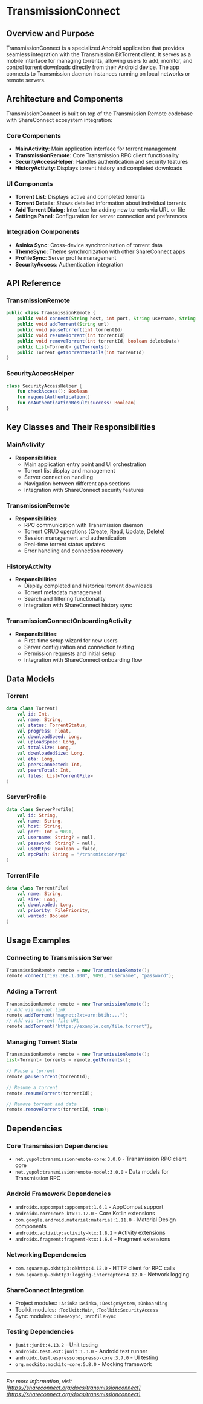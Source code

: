 # TransmissionConnect

## Overview and Purpose

TransmissionConnect is a specialized Android application that provides seamless integration with the Transmission BitTorrent client. It serves as a mobile interface for managing torrents, allowing users to add, monitor, and control torrent downloads directly from their Android device. The app connects to Transmission daemon instances running on local networks or remote servers.

## Architecture and Components

TransmissionConnect is built on top of the Transmission Remote codebase with ShareConnect ecosystem integration:

### Core Components
- **MainActivity**: Main application interface for torrent management
- **TransmissionRemote**: Core Transmission RPC client functionality
- **SecurityAccessHelper**: Handles authentication and security features
- **HistoryActivity**: Displays torrent history and completed downloads

### UI Components
- **Torrent List**: Displays active and completed torrents
- **Torrent Details**: Shows detailed information about individual torrents
- **Add Torrent Dialog**: Interface for adding new torrents via URL or file
- **Settings Panel**: Configuration for server connection and preferences

### Integration Components
- **Asinka Sync**: Cross-device synchronization of torrent data
- **ThemeSync**: Theme synchronization with other ShareConnect apps
- **ProfileSync**: Server profile management
- **SecurityAccess**: Authentication integration

## API Reference

### TransmissionRemote
```java
public class TransmissionRemote {
    public void connect(String host, int port, String username, String password)
    public void addTorrent(String url)
    public void pauseTorrent(int torrentId)
    public void resumeTorrent(int torrentId)
    public void removeTorrent(int torrentId, boolean deleteData)
    public List<Torrent> getTorrents()
    public Torrent getTorrentDetails(int torrentId)
}
```

### SecurityAccessHelper
```kotlin
class SecurityAccessHelper {
    fun checkAccess(): Boolean
    fun requestAuthentication()
    fun onAuthenticationResult(success: Boolean)
}
```

## Key Classes and Their Responsibilities

### MainActivity
- **Responsibilities**:
  - Main application entry point and UI orchestration
  - Torrent list display and management
  - Server connection handling
  - Navigation between different app sections
  - Integration with ShareConnect security features

### TransmissionRemote
- **Responsibilities**:
  - RPC communication with Transmission daemon
  - Torrent CRUD operations (Create, Read, Update, Delete)
  - Session management and authentication
  - Real-time torrent status updates
  - Error handling and connection recovery

### HistoryActivity
- **Responsibilities**:
  - Display completed and historical torrent downloads
  - Torrent metadata management
  - Search and filtering functionality
  - Integration with ShareConnect history sync

### TransmissionConnectOnboardingActivity
- **Responsibilities**:
  - First-time setup wizard for new users
  - Server configuration and connection testing
  - Permission requests and initial setup
  - Integration with ShareConnect onboarding flow

## Data Models

### Torrent
```kotlin
data class Torrent(
    val id: Int,
    val name: String,
    val status: TorrentStatus,
    val progress: Float,
    val downloadSpeed: Long,
    val uploadSpeed: Long,
    val totalSize: Long,
    val downloadedSize: Long,
    val eta: Long,
    val peersConnected: Int,
    val peersTotal: Int,
    val files: List<TorrentFile>
)
```

### ServerProfile
```kotlin
data class ServerProfile(
    val id: String,
    val name: String,
    val host: String,
    val port: Int = 9091,
    val username: String? = null,
    val password: String? = null,
    val useHttps: Boolean = false,
    val rpcPath: String = "/transmission/rpc"
)
```

### TorrentFile
```kotlin
data class TorrentFile(
    val name: String,
    val size: Long,
    val downloaded: Long,
    val priority: FilePriority,
    val wanted: Boolean
)
```

## Usage Examples

### Connecting to Transmission Server
```java
TransmissionRemote remote = new TransmissionRemote();
remote.connect("192.168.1.100", 9091, "username", "password");
```

### Adding a Torrent
```java
TransmissionRemote remote = new TransmissionRemote();
// Add via magnet link
remote.addTorrent("magnet:?xt=urn:btih:...");
// Add via torrent file URL
remote.addTorrent("https://example.com/file.torrent");
```

### Managing Torrent State
```java
TransmissionRemote remote = new TransmissionRemote();
List<Torrent> torrents = remote.getTorrents();

// Pause a torrent
remote.pauseTorrent(torrentId);

// Resume a torrent
remote.resumeTorrent(torrentId);

// Remove torrent and data
remote.removeTorrent(torrentId, true);
```

## Dependencies

### Core Transmission Dependencies
- `net.yupol:transmissionremote-core:3.0.0` - Transmission RPC client core
- `net.yupol:transmissionremote-model:3.0.0` - Data models for Transmission RPC

### Android Framework Dependencies
- `androidx.appcompat:appcompat:1.6.1` - AppCompat support
- `androidx.core:core-ktx:1.12.0` - Core Kotlin extensions
- `com.google.android.material:material:1.11.0` - Material Design components
- `androidx.activity:activity-ktx:1.8.2` - Activity extensions
- `androidx.fragment:fragment-ktx:1.6.6` - Fragment extensions

### Networking Dependencies
- `com.squareup.okhttp3:okhttp:4.12.0` - HTTP client for RPC calls
- `com.squareup.okhttp3:logging-interceptor:4.12.0` - Network logging

### ShareConnect Integration
- Project modules: `:Asinka:asinka`, `:DesignSystem`, `:Onboarding`
- Toolkit modules: `:Toolkit:Main`, `:Toolkit:SecurityAccess`
- Sync modules: `:ThemeSync`, `:ProfileSync`

### Testing Dependencies
- `junit:junit:4.13.2` - Unit testing
- `androidx.test.ext:junit:1.3.0` - Android test runner
- `androidx.test.espresso:espresso-core:3.7.0` - UI testing
- `org.mockito:mockito-core:5.8.0` - Mocking framework

---

*For more information, visit [https://shareconnect.org/docs/transmissionconnect](https://shareconnect.org/docs/transmissionconnect)*